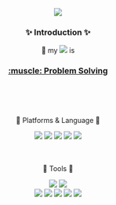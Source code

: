 <div align=center>
  <img src="https://capsule-render.vercel.app/api?type=wave&color=0:FFE5F5,100:FFF7DC&fontColor=A4F7E1&height=205&section=header&text=doyouee%20Github!&fontSize=85&animation=blink" />
</div>

<div align=center>
  <h3>✨ Introduction ✨</h3> 
  👀 my <img src="https://img.shields.io/badge/Notion-000000?style=flat&logo=Notion&logoColor=white"/> is<br>
	 <a href="https://www.notion.so/Doyouee-0af87cb524134b24b488e184e2be213c" > <h3>:muscle: Problem Solving </h3> </a>
</div>
<br>
<br>
<br>
<div align=center>
  <p>🍈 Platforms & Language 🍈</p>
</div>
<div align=center>
  <img src="https://img.shields.io/badge/Java-007396?style=flat&logo=Conda-Forge&logoColor=white" />
  <img src="https://img.shields.io/badge/MySQL-4479A1?style=flat&logo=MySQL&logoColor=white"/>
  <img src="https://img.shields.io/badge/Spring Boot-6DB33F?style=flat&logo=Spring Boot&logoColor=white"/>
  <img src="https://img.shields.io/badge/JavaScript-F7DF1E?style=flat&logo=JavaScript&logoColor=white" />
  <img src="https://img.shields.io/badge/HTML5-E34F26?style=flat&logo=HTML5&logoColor=white"/>
</div>
<br>
<br>
<div align=center>
	<p>🍒 Tools 🍒</p>
</div>
<div align=center>
	<img src="https://img.shields.io/badge/Eclipse%20IDE-2C2255?style=flat&logo=EclipseIDE&logoColor=white" />
	<img src="https://img.shields.io/badge/Visual%20Studio%20Code-007ACC?style=flat&logo=VisualStudioCode&logoColor=white" />
	<br>
  <img src="https://img.shields.io/badge/Apache%20Tomcat-F8DC75?style=flat&logo=Apache Tomcat&logoColor=white"/>
	<img src="https://img.shields.io/badge/NGINX-009639?style=flat&logo=NGINX&logoColor=white" />
	<img src="https://img.shields.io/badge/AWS-232F3E?style=flat&logo=AmazonAWS&logoColor=white" />
	<img src="https://img.shields.io/badge/SVN-809CC9?style=flat&logo=Subversion&logoColor=white" />
  <img src="https://img.shields.io/badge/GitHub-181717?style=flat&logo=GitHub&logoColor=white"/>
</div>
